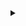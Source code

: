 
<details>
  <summary></summary>
  <p>
<h1>**Hello, I'm Dinis Martinho,**<\h1> a 17-year-old high school student with a passion for generative AI, game development, computer graphics, and web development. I have experience working with GANs and have explored applications such as image generation and style transfer. In addition to that, I've been actively involved in various computer vision tasks, including segmentation, classification, and object detection. Currently, I'm excited to be participating in the ongoing ARCADE (Automatic Region-based Coronary Artery Disease diagnostics using x-ray angiography images) challenge, where I'm applying my skills to contribute towards developing innovative solutions in the field of medical imaging. I'm always eager to learn and grow in these areas, and I'm enthusiastic about collaborating on projects that push the boundaries of technology.  </p>
</details>


<!-- 
<p align="center">
  <img src="https://img.shields.io/badge/-C%23-239120?style=flat&logo=c-sharp&logoColor=white" alt="C#">
  <img src="https://img.shields.io/badge/-Unity-000000?style=flat&logo=unity&logoColor=white" alt="Unity">
  <img src="https://img.shields.io/badge/-HLSL-FFD700?style=flat&logo=unity&logoColor=white" alt="HLSL">
  <img src="https://img.shields.io/badge/-React.js-61DAFB?style=flat&logo=react&logoColor=white" alt="React.js">
  <img src="https://img.shields.io/badge/-Tailwind_CSS-38B2AC?style=flat&logo=tailwind-css&logoColor=white" alt="Tailwind CSS">
  <img src="https://img.shields.io/badge/-Python-3776AB?style=flat&logo=python&logoColor=white" alt="Python">
  <img src="https://img.shields.io/badge/-PyTorch-EE4C2C?style=flat&logo=pytorch&logoColor=white" alt="PyTorch">
  <img src="https://img.shields.io/badge/-TensorFlow-FF6F00?style=flat&logo=tensorflow&logoColor=white" alt="TensorFlow">
</p>
